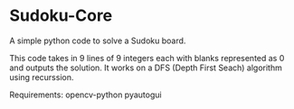 # Sudoku-Core
A simple python code to solve a Sudoku board.

This code takes in 9 lines of 9 integers each with blanks represented as 0
and outputs the solution.
It works on a DFS (Depth First Seach) algorithm using recurssion.


Requirements:
opencv-python
pyautogui